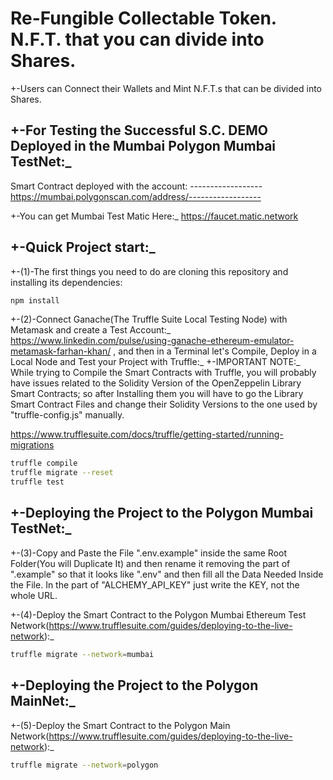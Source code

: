 # Re-Fungible Collectable Token. N.F.T. that you can divide into Shares.

+-Users can Connect their Wallets and Mint N.F.T.s that can be divided into Shares.

## +-For Testing the Successful S.C. DEMO Deployed in the Mumbai Polygon Mumbai TestNet:\_
Smart Contract deployed with the account: ------------------
https://mumbai.polygonscan.com/address/------------------

+-You can get Mumbai Test Matic Here:\_
https://faucet.matic.network

## +-Quick Project start:\_

+-(1)-The first things you need to do are cloning this repository and installing its
dependencies:

```sh
npm install
```

+-(2)-Connect Ganache(The Truffle Suite Local Testing Node) with Metamask and create a Test Account:_
https://www.linkedin.com/pulse/using-ganache-ethereum-emulator-metamask-farhan-khan/
, and then in a Terminal let's Compile, Deploy in a Local Node and Test your Project with Truffle:\_
+-IMPORTANT NOTE:_ While trying to Compile the Smart Contracts with Truffle, you will probably have issues related to the Solidity Version of the OpenZeppelin Library Smart Contracts; so after Installing them you will have to go the Library Smart Contract Files and change their Solidity Versions to the one used by "truffle-config.js" manually.

https://www.trufflesuite.com/docs/truffle/getting-started/running-migrations

```sh
truffle compile
truffle migrate --reset
truffle test
```
## +-Deploying the Project to the Polygon Mumbai TestNet:_

+-(3)-Copy and Paste the File ".env.example" inside the same Root Folder(You will Duplicate It) and then rename it removing the part of ".example" so that it looks like ".env" and then fill all the Data Needed Inside the File. In the part of "ALCHEMY_API_KEY" just write the KEY, not the whole URL.

+-(4)-Deploy the Smart Contract to the Polygon Mumbai Ethereum Test Network(https://www.trufflesuite.com/guides/deploying-to-the-live-network):\_

```sh
truffle migrate --network=mumbai
```

## +-Deploying the Project to the Polygon MainNet:_

+-(5)-Deploy the Smart Contract to the Polygon Main Network(https://www.trufflesuite.com/guides/deploying-to-the-live-network):\_

```sh
truffle migrate --network=polygon
```
